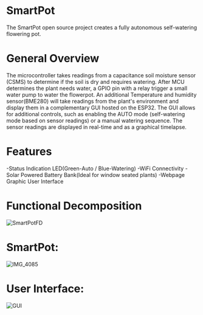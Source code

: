 # SmartPot
The SmartPot open source project creates a fully autonomous self-watering flowering pot. 

# General Overview
The microcontroller takes readings from a capacitance soil moisture sensor (CSMS) to determine if the soil is dry and requires watering. After MCU determines the plant needs water, a GPIO pin with a relay trigger a small water pump to water the flowerpot. An additional Temperature and humidity sensor(BME280) will take readings from the plant's environment and display them in a complementary GUI hosted on the ESP32. The GUI allows for additional controls, such as enabling the AUTO mode (self-watering mode based on sensor readings) or a manual watering sequence. The sensor readings are displayed in real-time and as a graphical timelapse. 

# Features
  -Status Indication LED(Green-Auto / Blue-Watering)
  -WiFi Connectivity
  -Solar Powered Battery Bank(Ideal for window seated plants)
  -Webpage Graphic User Interface

# Functional Decomposition  
![SmartPotFD](https://user-images.githubusercontent.com/82124061/168720465-791ae2e0-6b14-4e65-b5e2-ba1f7370572f.png)

# SmartPot:
![IMG_4085](https://user-images.githubusercontent.com/82124061/153272789-2df4694a-e000-48f3-9959-a7e7cce7b357.jpg)

# User Interface: 
![GUI](https://user-images.githubusercontent.com/82124061/153277552-153ed56f-00fd-4204-a495-f35f5df36e99.png)
